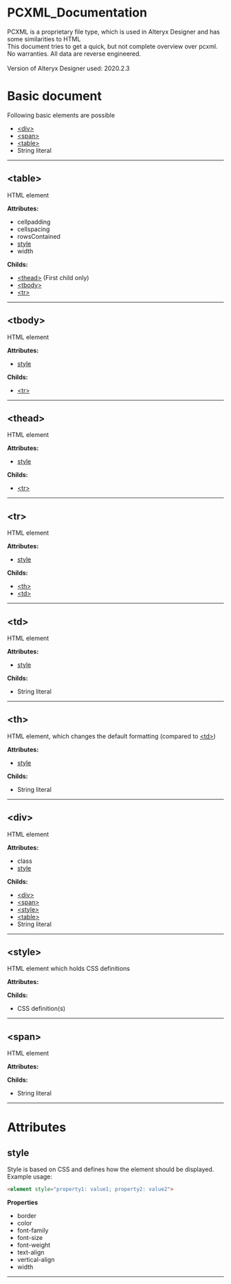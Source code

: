 # PCXML_Documentation

PCXML is a proprietary file type, which is used in Alteryx Designer and has some similarities to HTML<br>
This document tries to get a quick, but not complete overview over pcxml.<br>
No warranties. All data are reverse engineered.
<br><br>
Version of Alteryx Designer used: 2020.2.3

# Basic document
Following basic elements are possible
+ [\<div>](#div)
+ [\<span>](#span)
+ [\<table>](#table)
+ String literal

***

## \<table>

HTML element

**Attributes:**
+ cellpadding
+ cellspacing
+ rowsContained
+ [style](#style-attribute)
+ width

**Childs:**
+ [\<thead>](#thead) (First child only)
+ [\<tbody>](#tbody)
+ [\<tr>](#tr)

***

## \<tbody>

HTML element

**Attributes:**
+ [style](#style-attribute)

**Childs:**
+ [\<tr>](#tr)

***

## \<thead>

HTML element

**Attributes:**
+ [style](#style-attribute)

**Childs:**
+ [\<tr>](#tr)

***

## \<tr>

HTML element

**Attributes:**
+ [style](#style-attribute)

**Childs:**
+ [\<th>](#th)
+ [\<td>](#td)

***

## \<td>

HTML element

**Attributes:**
+ [style](#style-attribute)

**Childs:**
+ String literal

***

## \<th>

HTML element, which changes the default formatting (compared to [\<td>](#td))

**Attributes:**
+ [style](#style-attribute)

**Childs:**
+ String literal

***

## \<div>

HTML element

**Attributes:**
+ class
+ [style](#style-attribute)

**Childs:**
+ [\<div>](#div)
+ [\<span>](#span)
+ [\<style>](#style)
+ [\<table>](#table)
+ String literal

***

## \<style>

HTML element which holds CSS definitions

**Attributes:**

**Childs:**
+ CSS definition(s)

***

## \<span>

HTML element

**Attributes:**

**Childs:**
+ String literal

***

# Attributes

<h2 id="style-attribute">style</h2>

Style is based on CSS and defines how the element should be displayed.<br>
Example usage:
```HTML
<element style="property1: value1; property2: value2">
```
**Properties**
+ border
+ color
+ font-family
+ font-size
+ font-weight
+ text-align
+ vertical-align
+ width

***
